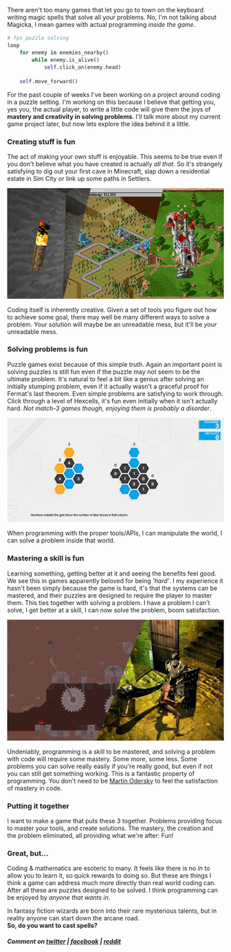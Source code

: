 There aren't too many games that let you go to town on the keyboard writing magic spells that solve all your problems. No, I'm not talking about Magicka, I mean games with actual programming *inside the game*.

```python
# fps puzzle solving
loop
    for enemy in enemies_nearby()
        while enemy.is_alive()
            self.click_on(enemy.head)

    self.move_forward()
```

For the past couple of weeks I've been working on a project around coding in a puzzle setting. I'm working on this because I believe that getting you, yes you, the actual player, to write a little code will give them the joys of **mastery and creativity in solving problems**. I'll talk more about my current game project later, but now lets explore the idea behind it a little.

### Creating stuff is fun
The act of making your own stuff is enjoyable. This seems to be true even if you don't believe what you have created is actually *all that*. So it's strangely satisfying to dig out your first cave in Minecraft, slap down a residential estate in Sim City or link up some paths in Settlers.

![](/assets/code-in-game/creating-is-fun.jpg "Minecraft/Sim City 2000/The Settlers - Making stuff is fun")

Coding itself is inherently creative. Given a set of tools you figure out how to achieve some goal, there may well be many different ways to solve a problem. Your solution will maybe be an unreadable mess, but it'll be *your* unreadable mess.

### Solving problems is fun
Puzzle games exist because of this simple truth. Again an important point is solving puzzles is still fun even if the puzzle may not seem to be the ultimate problem. It's natural to feel a bit like a genius after solving an initially stumping problem, even if it actually wasn't a graceful proof for Fermat's last theorem. Even simple problems are satisfying to work through. Click through a level of Hexcells, it's fun even initially when it isn't actually hard. *Not match-3 games though, enjoying them is probably a disorder*.

![](/assets/code-in-game/solving-is-fun.jpg "Hexcells - Solving puzzles is fun... when I don't forget which mouse button does which action")

When programming with the proper tools/APIs, I can manipulate the world, I can solve a problem inside that world.

### Mastering a skill is fun
Learning something, getting better at it and seeing the benefits feel good. We see this in games apparently beloved for being *'hard'*. I my experience it hasn't been simply because the game is hard, it's that the systems can be mastered, and their puzzles are designed to require the player to master them. This ties together with solving a problem. I have a problem I can't solve, I get better at a skill, I can now solve the problem, boom satisfaction.

![](/assets/code-in-game/mastery-is-fun.jpg "Super Meat Boy/Dark Souls - Mastering masterable systems is fun")

Undeniably, programming is a skill to be mastered, and solving a problem with code will require some mastery. Some more, some less. Some problems you can solve really easily if you're really good, but even if not you can still get something working. This is a fantastic property of programming. You don't need to be [Martin Odersky](https://en.wikipedia.org/wiki/Martin_Odersky) to feel the satisfaction of mastery in code.

### Putting it together
I want to make a game that puts these 3 together. Problems providing focus to master your tools, and create solutions. The mastery, the creation and the problem eliminated, all providing what we're after: Fun!

### Great, but...
Coding & mathematics are esoteric to many. It feels like there is no *in* to allow you to learn it, so quick rewards to doing so. But these are things I think a game can address much more directly than real world coding can. After all these are puzzles designed to be solved. I think programming can be enjoyed by *anyone that wants in*.

In fantasy fiction wizards are born into their rare mysterious talents, but in reality anyone can start down the arcane road.<br/> **So, do you want to cast spells?**

##### Comment on [twitter](https://twitter.com/alexbutlergames/status/880794135422263296) | [facebook](https://www.facebook.com/alexbutlergames/posts/1489197901167592) | [reddit](https://www.reddit.com/r/devblogs/comments/6kg978/that_guy_that_quit_his_job_to_make_games_coding)
